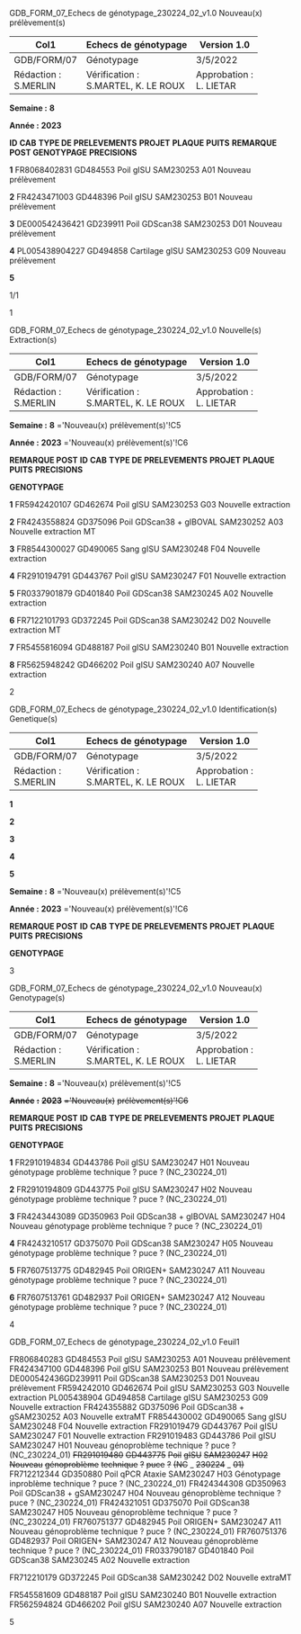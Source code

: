 GDB_FORM_07_Echecs de génotypage_230224_02_v1.0 Nouveau(x) prélèvement(s)




|Col1|Echecs de génotypage|Version 1.0|
|---|---|---|
|GDB/FORM/07|Génotypage|3/5/2022|
|Rédaction :<br>S.MERLIN|Vérification :<br>S.MARTEL, K. LE ROUX|Approbation :<br>L. LIETAR|


**Semaine :** **8**

**Année :** **2023**

**ID** **CAB** **TYPE DE PRELEVEMENTS** **PROJET** **PLAQUE** **PUITS** **REMARQUE POST GENOTYPAGE** **PRECISIONS**

**1** FR8068402831 GD484553 Poil gISU SAM230253 A01 Nouveau prélèvement

**2** FR4243471003 GD448396 Poil gISU SAM230253 B01 Nouveau prélèvement

**3** DE000542436421 GD239911 Poil GDScan38 SAM230253 D01 Nouveau prélèvement

**4** PL005438904227 GD494858 Cartilage gISU SAM230253 G09 Nouveau prélèvement

**5**

1/1


1

GDB_FORM_07_Echecs de génotypage_230224_02_v1.0 Nouvelle(s) Extraction(s)



|Col1|Echecs de génotypage|Version 1.0|
|---|---|---|
|GDB/FORM/07|Génotypage|3/5/2022|
|Rédaction :<br>S.MERLIN|Vérification :<br>S.MARTEL, K. LE ROUX|Approbation :<br>L. LIETAR|


**Semaine :** **8** ='Nouveau(x) prélèvement(s)'!C5

**Année :** **2023** ='Nouveau(x) prélèvement(s)'!C6



**REMARQUE POST**
**ID** **CAB** **TYPE DE PRELEVEMENTS** **PROJET** **PLAQUE** **PUITS** **PRECISIONS**

**GENOTYPAGE**


**1** FR5942420107 GD462674 Poil gISU SAM230253 G03 Nouvelle extraction

**2** FR4243558824 GD375096 Poil GDScan38 + gIBOVAL SAM230252 A03 Nouvelle extraction MT

**3** FR8544300027 GD490065 Sang gISU SAM230248 F04 Nouvelle extraction

**4** FR2910194791 GD443767 Poil gISU SAM230247 F01 Nouvelle extraction

**5** FR0337901879 GD401840 Poil GDScan38 SAM230245 A02 Nouvelle extraction

**6** FR7122101793 GD372245 Poil GDScan38 SAM230242 D02 Nouvelle extraction MT

**7** FR5455816094 GD488187 Poil gISU SAM230240 B01 Nouvelle extraction

**8** FR5625948242 GD466202 Poil gISU SAM230240 A07 Nouvelle extraction


2

GDB_FORM_07_Echecs de génotypage_230224_02_v1.0 Identification(s) Genetique(s)


|Col1|Echecs de génotypage|Version 1.0|
|---|---|---|
|GDB/FORM/07|Génotypage|3/5/2022|
|Rédaction :<br>S.MERLIN|Vérification :<br>S.MARTEL, K. LE ROUX|Approbation :<br>L. LIETAR|


**1**

**2**

**3**

**4**

**5**


**Semaine :** **8** ='Nouveau(x) prélèvement(s)'!C5

**Année :** **2023** ='Nouveau(x) prélèvement(s)'!C6



**REMARQUE POST**
**ID** **CAB** **TYPE DE PRELEVEMENTS** **PROJET** **PLAQUE** **PUITS** **PRECISIONS**

**GENOTYPAGE**


3

GDB_FORM_07_Echecs de génotypage_230224_02_v1.0 Nouveau(x) Genotypage(s)



|Col1|Echecs de génotypage|Version 1.0|
|---|---|---|
|GDB/FORM/07|Génotypage|3/5/2022|
|Rédaction :<br>S.MERLIN|Vérification :<br>S.MARTEL, K. LE ROUX|Approbation :<br>L. LIETAR|


**Semaine :** **8** ='Nouveau(x) prélèvement(s)'!C5

~~**Année**~~ ~~**:**~~ ~~**2023**~~ ~~='Nouveau(x)~~ ~~prélèvement(s)'!C6~~



**REMARQUE POST**
**ID** **CAB** **TYPE DE PRELEVEMENTS** **PROJET** **PLAQUE** **PUITS** **PRECISIONS**

**GENOTYPAGE**


**1** FR2910194834 GD443786 Poil gISU SAM230247 H01 Nouveau génotypage problème technique ? puce ? (NC_230224_01)

**2** FR2910194809 GD443775 Poil gISU SAM230247 H02 Nouveau génotypage problème technique ? puce ? (NC_230224_01)

**3** FR4243443089 GD350963 Poil GDScan38 + gIBOVAL SAM230247 H04 Nouveau génotypage problème technique ? puce ? (NC_230224_01)

**4** FR4243210517 GD375070 Poil GDScan38 SAM230247 H05 Nouveau génotypage problème technique ? puce ? (NC_230224_01)

**5** FR7607513775 GD482945 Poil ORIGEN+ SAM230247 A11 Nouveau génotypage problème technique ? puce ? (NC_230224_01)

**6** FR7607513761 GD482937 Poil ORIGEN+ SAM230247 A12 Nouveau génotypage problème technique ? puce ? (NC_230224_01)


4

GDB_FORM_07_Echecs de génotypage_230224_02_v1.0 Feuil1

FR806840283 GD484553 Poil gISU SAM230253 A01 Nouveau prélèvement
FR424347100 GD448396 Poil gISU SAM230253 B01 Nouveau prélèvement
DE000542436GD239911 Poil GDScan38 SAM230253 D01 Nouveau prélèvement
FR594242010 GD462674 Poil gISU SAM230253 G03 Nouvelle extraction
PL005438904 GD494858 Cartilage gISU SAM230253 G09 Nouvelle extraction
FR424355882 GD375096 Poil GDScan38 + gSAM230252 A03 Nouvelle extraMT
FR854430002 GD490065 Sang gISU SAM230248 F04 Nouvelle extraction
FR291019479 GD443767 Poil gISU SAM230247 F01 Nouvelle extraction
FR291019483 GD443786 Poil gISU SAM230247 H01 Nouveau génoproblème technique ? puce ? (NC_230224_01)
~~FR291019480~~ ~~GD443775~~ ~~Poil~~ ~~gISU~~ ~~SAM230247~~ ~~H02~~ ~~Nouveau~~ ~~génoproblème~~ ~~technique~~ ~~?~~ ~~puce~~ ~~?~~ ~~(NC~~ _ ~~230224~~ _ ~~01)~~
FR712212344 GD350880 Poil qPCR Ataxie SAM230247 H03 Génotypage inproblème technique ? puce ? (NC_230224_01)
FR424344308 GD350963 Poil GDScan38 + gSAM230247 H04 Nouveau génoproblème technique ? puce ? (NC_230224_01)
FR424321051 GD375070 Poil GDScan38 SAM230247 H05 Nouveau génoproblème technique ? puce ? (NC_230224_01)
FR760751377 GD482945 Poil ORIGEN+ SAM230247 A11 Nouveau génoproblème technique ? puce ? (NC_230224_01)
FR760751376 GD482937 Poil ORIGEN+ SAM230247 A12 Nouveau génoproblème technique ? puce ? (NC_230224_01)
FR033790187 GD401840 Poil GDScan38 SAM230245 A02 Nouvelle extraction

FR712210179 GD372245 Poil GDScan38 SAM230242 D02 Nouvelle extraMT

FR545581609 GD488187 Poil gISU SAM230240 B01 Nouvelle extraction
FR562594824 GD466202 Poil gISU SAM230240 A07 Nouvelle extraction

5

